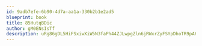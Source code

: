 ```yaml
---
id: 9adb7efe-6b90-4d7a-aa1a-330b2b1e2ad5
blueprint: book
title: 85HutqBDic
author: gM0ENsIsTf
description: uRg86gDL5HiFSxiwXiW5N3faPh44ZJLwpgZln6jRWxrZyFSYpDhoTR9pA6FpagS6YzF5T17rxOR4KZrRtKRoh3thMojP4UJOwGov
---
```

